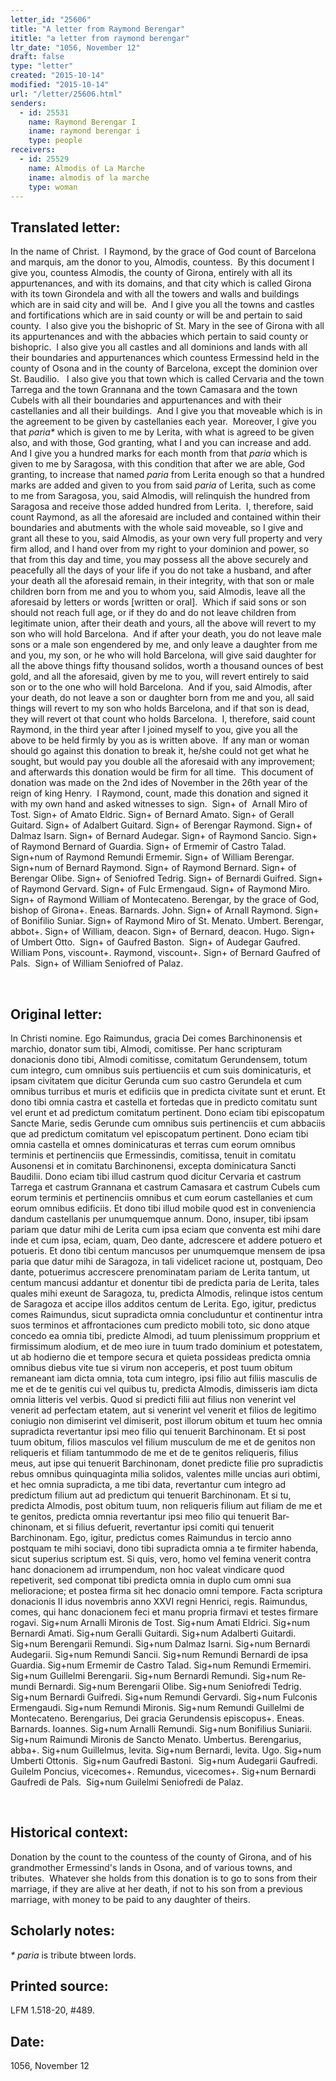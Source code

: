 ```yaml
---
letter_id: "25606"
title: "A letter from Raymond Berengar"
ititle: "a letter from raymond berengar"
ltr_date: "1056, November 12"
draft: false
type: "letter"
created: "2015-10-14"
modified: "2015-10-14"
url: "/letter/25606.html"
senders:
  - id: 25531
    name: Raymond Berengar I
    iname: raymond berengar i
    type: people
receivers:
  - id: 25529
    name: Almodis of La Marche
    iname: almodis of la marche
    type: woman
---
```

<h2> Translated letter:</h2><p>In the name of Christ.&nbsp; I Raymond, by the grace of God count of Barcelona and marquis, am the donor to you, Almodis, countess.&nbsp; By this document I give you, countess Almodis, the county of Girona, entirely with all its appurtenances, and with its domains, and that city which is called Girona with its town Girondela and with all the towers and walls and buildings which are in said city and will be.&nbsp; And I give you all the towns and castles and fortifications which are in said county or will be and pertain to said county.&nbsp; I also give you the bishopric of St. Mary in the see of Girona with all its appurtenances and with the abbacies which pertain to said county or bishopric.&nbsp; I also give you all castles and all dominions and lands with all their boundaries and appurtenances which countess Ermessind held in the county of Osona and in the county of Barcelona, except the dominion over St. Baudilio.&nbsp;&nbsp; I also give you that town which is called Cervaria and the town Tarrega and the town Grannana and the town Camasara and the town Cubels with all their boundaries and appurtenances and with their castellanies and all their buildings.&nbsp; And I give you that moveable which is in the agreement to be given by castellanies each year.&nbsp; Moreover, I give you that <i>paria*</i> which is given to me by Lerita, with what is agreed to be given also, and with those, God granting, what I and you can increase and add.&nbsp; And I give you a hundred marks for each month from that <i>paria</i> which is given to me by Saragosa, with this condition that after we are able, God granting, to increase that named <i>paria </i>from Lerita enough so that a hundred marks are added and given to you from said <i>paria</i> of Lerita, such as come to me from Saragosa, you, said Almodis, will relinquish the hundred from Saragosa and receive those added hundred from Lerita.&nbsp; I, therefore, said count Raymond, as all the aforesaid are included and contained within their boundaries and abutments with the whole said moveable, so I give and grant all these to you, said Almodis, as your own very full property and very firm allod, and I hand over from my right to your dominion and power, so that from this day and time, you may possess all the above securely and peacefully all the days of your life if you do not take a husband, and after your death all the aforesaid remain, in their integrity, with that son or male children born from me and you to whom you, said Almodis, leave all the aforesaid by letters or words [written or oral].&nbsp; Which if said sons or son should not reach full age, or if they do and do not leave children from legitimate union, after their death and yours, all the above will revert to my son who will hold Barcelona.&nbsp; And if after your death, you do not leave male sons or a male son engendered by me, and only leave a daughter from me and you, my son, or he who will hold Barcelona, will give said daughter for all the above things fifty thousand solidos, worth a thousand ounces of best gold, and all the aforesaid, given by me to you, will revert entirely to said son or to the one who will hold Barcelona.&nbsp; And if you, said Almodis, after your death, do not leave a son or daughter born from me and you, all said things will revert to my son who holds Barcelona, and if that son is dead, they will revert ot that count who holds Barcelona.&nbsp; I, therefore, said count Raymond, in the third year after I joined myself to you, give you all the above to be held firmly by you as is written above.&nbsp; If any man or woman should go against this donation to break it, he/she could not get what he sought, but would pay you double all the aforesaid with any improvement; and afterwards this donation would be firm for all time.&nbsp; This document of donation was made on the 2nd ides of November in the 26th year of the reign of king Henry.&nbsp; I Raymond, count, made this donation and signed it with my own hand and asked witnesses to sign.&nbsp; Sign+ of&nbsp; Arnall Miro of Tost. Sign+ of Amato Eldric. Sign+ of Bernard Amato. Sign+ of Gerall Guitard. Sign+ of Adalbert Guitard. Sign+ of Berengar Raymond. Sign+ of Dalmaz Isarn. Sign+ of Bernard Audegar. Sign+ of Ray­mond Sancio. Sign+ of Raymond Bernard of Guardia. Sign+ of Ermemir of Castro Talad. Sign+num of Raymond Remundi Ermemir. Sign+ of William Berengar. Sign+num of Bernard Raymond. Sign+ of Raymond Bernard. Sign+ of Berengar Olibe. Sign+ of Seniofred Tedrig. Sign+ of Bernardi Guifred. Sign+ of Raymond Gervard. Sign+ of Fulc Ermengaud. Sign+ of Raymond Miro. Sign+ of Raymond William of Montecateno. Berengar, by the grace of God, bishop of Girona+. Eneas. Barnards. John. Sign+ of Arnall Raymond. Sign+ of Bonifilio Suniar. Sign+ of Raymond Miro of St. Menato. Umbert. Berengar, abbot+. Sign+ of William, deacon. Sign+ of Bernard, deacon. Hugo. Sign+ of Umbert Otto.&nbsp; Sign+ of Gaufred Baston.&nbsp; Sign+ of Audegar Gaufred.&nbsp; William Pons, viscount+. Raymond, viscount+. Sign+ of Bernard Gaufred of Pals.&nbsp; Sign+ of William Seniofred of Palaz.</p><p>&nbsp;</p><h2 class="mt-4"> Original letter:</h2><p class="Bodytext21">In Christi nomine. Ego Raimundus, gracia Dei comes Barchinonensis et marchio, donator sum tibi, Almodi, comitisse. Per hanc scripturam donacionis dono tibi, Almodi comitisse, comitatum Gerundensem, totum cum integro, cum omnibus suis pertiuenciis et cum suis dominicaturis, et ipsam civitatem que dicitur Gerunda cum suo castro Gerundela et cum omnibus turribus et muris et edificiis que in predicta civitate sunt et erunt. Et dono tibi omnia castra et castella et fortedas que in predicto comitatu sunt vel erunt et ad predictum comitatum pertinent. Dono eciam tibi episcopatum Sancte Marie, sedis Gerunde cum omnibus suis pertinenciis et cum abbaciis que ad predictum comitatum vel episcopatum pertinent. Dono eciam tibi omnia castella et omnes dominicaturas et terras cum eorum omnibus terminis et pertinenciis que Ermessindis, comitissa, tenuit in comitatu Ausonensi et in comitatu Barchinonensi, excepta dominicatura Sancti Baudilii. Dono eciam tibi illud castrum quod dicitur Cervaria et castrum Tarrega et castrum Grannana et castrum Camasara et castrum Cubels cum eorum terminis et pertinenciis omnibus et cum eorum castellanies et cum eorum omnibus edificiis. Et dono tibi illud mobile quod est in conveniencia dandum castellanis per unumquemque annum. Dono, insuper, tibi ipsam pariam que datur mihi de Lerita cum ipsa eciam que conventa est mihi dare inde et cum ipsa, eciam, quam, Deo dante, adcrescere et addere potuero et potueris. Et dono tibi centum mancusos per unumquemque mensem de ipsa paria que datur mihi de Saragoza, in tali videlicet racione ut, postquam, Deo dante, potuerimus accrescere prenominatam pariam de Lerita tantum, ut centum mancusi addantur et donentur tibi de predicta paria de Lerita, tales quales mihi exeunt de Saragoza, tu, predicta Almodis, relinque istos centum de Sara­goza et accipe illos additos centum de Lerita. Ego, igitur, predictus comes Raimundus, sicut supradicta omnia concluduntur et continentur intra suos terminos et affrontaciones cum predicto mobili toto, sic dono atque concedo ea omnia tibi, predicte Almodi, ad tuum plenissimum propprium et firmissimum alodium, et de meo iure in tuum trado dominium et potestatem, ut ab hodierno die et tempore secura et quieta possideas predicta omnia omnibus diebus vite tue si virum non acceperis, et post tuum obitum remaneant iam dicta omnia, tota cum integro, ipsi filio aut filiis masculis de me et de te genitis cui vel quibus tu, predicta Almodis, dimisseris iam dicta omnia litteris vel verbis. Quod si predicti filii aut filius non venerint vel venerit ad perfectam etatem, aut si venerint vel venerit et filios de legitimo coniugio non dimiserint vel dimiserit, post illorum obitum et tuum hec omnia supradicta revertantur ipsi meo filio qui tenuerit Barchinonam. Et si post tuum obitum, filios masculos vel filium musculum de me et de genitos non reliqueris et filiam tantummodo de me et de te genitos reliqueris, filius meus, aut ipse qui tenuerit Barchinonam, donet predicte filie pro supradictis rebus omnibus quinquaginta milia solidos, valentes mille uncias auri obtimi, et hec omnia supradicta, a me tibi data, revertantur cum integro ad predictum filium aut ad predictum qui tenuerit Barchinonam. Et si tu, predicta Almodis, post obitum tuum, non reliqueris filium aut filiam de me et te genitos, predicta omnia revertantur ipsi meo filio qui tenuerit Bar­chinonam, et si filius defuerit, revertantur ipsi comiti qui tenuerit Barchinonam. Ego, igitur, predictus comes Raimundus in tercio anno postquam te mihi sociavi, dono tibi supradicta omnia a te firmiter habenda, sicut superius scriptum est. Si quis, vero, homo vel femina venerit contra hanc donacionem ad irrumpendum, non hoc valeat vin­dicare quod repetiverit, sed componat tibi predicta omnia in duplo cum omni sua melioracione; et postea firma sit hec donacio omni tempore. Facta scriptura donacionis II idus novembris anno XXVI regni Henrici, regis. Raimundus, comes, qui hanc donacionem feci et manu propria firmavi et testes firmare rogavi. Sig+num Arnalli Mironis de Tost. Sig+num Amati Eldrici. Sig+num Bernardi Amati. Sig+num Geralli Guitardi. Sig+num Adalberti Guitardi. Sig+num Berengarii Remundi. Sig+num Dalmaz Isarni. Sig+num Bernardi Audegarii. Sig+num Re­mundi Sancii. Sig+num Remundi Bernardi de ipsa Guardia. Sig+num Ermemir de Castro Talad. Sig+num Remundi Ermemiri. Sig+num Guillelmi Berengarii. Sig+num Bernardi Remundi. Sig+num Re­mundi Bernardi. Sig+num Berengarii Olibe. Sig+num Seniofredi Tedrig. Sig+num Bernardi Guifredi. Sig+num Remundi Gervardi. Sig+num Fulconis Ermengaudi. Sig+num Remundi Mironis. Sig+num Remundi Guillelmi de Montecateno. Berengarius, Dei gracia Gerundensis episcopus+. Eneas. Barnards. Ioannes. Sig+num Arnalli Re­mundi. Sig+num Bonifilius Suniarii. Sig+num Raimundi Mironis de Sancto Menato. Umbertus. Berengarius, abba+. Sig+num Guillelmus, levita. Sig+num Bernardi, levita. Ugo. Sig+num Umberti Ottonis.&nbsp; Sig+num Gaufredi Bastoni.&nbsp; Sig+num Audegarii Gaufredi.&nbsp; Guilelm Poncius, vicecomes+. Remundus, vicecomes+. Sig+num Bernardi Gaufredi de Pals.&nbsp; Sig+num Guilelmi Seniofredi de Palaz.</p><p class="Bodytext21">&nbsp;</p><h2 class="mt-4"> Historical context:</h2><p>Donation by the count to the countess of the county of Girona, and of his grandmother Ermessind's lands in Osona, and of various towns, and tributes. &nbsp;Whatever she holds from this donation is to go to sons from their marriage, if they are alive at her death, if not to his son from a previous marriage, with money to be paid to any daughter of theirs.</p><h2 class="mt-4"> Scholarly notes:</h2><p><i>* paria&nbsp;</i>is tribute btween lords.</p><h2 class="mt-4"> Printed source:</h2><p>LFM 1.518-20, #489.</p><h2 class="mt-4"> Date:</h2>1056, November 12